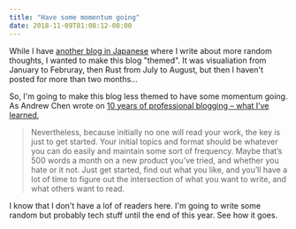 ```yaml
---
title: "Have some momentum going"
date: 2018-11-09T01:08:12-08:00
---
```

While I have [another blog in Japanese](https://blog.8-p.info/ja/) where I write about more random thoughts, I wanted to make this blog "themed". It was visualiation from January to Februray, then Rust from July to August, but then I haven't posted for more than two months...

So, I'm going to make this blog less themed to have some momentum going. As Andrew Chen wrote on [10 years of professional blogging – what I’ve learned](https://andrewchen.co/professional-blogging/),

> Nevertheless, because initially no one will read your work, the key is just to get started. Your initial topics and format should be whatever you can do easily and maintain some sort of frequency. Maybe that’s 500 words a month on a new product you’ve tried, and whether you hate or it not. Just get started, find out what you like, and you’ll have a lot of time to figure out the intersection of what you want to write, and what others want to read.

I know that I don't have a lof of readers here. I'm going to write some random but probably tech stuff until the end of this year. See how it goes.
